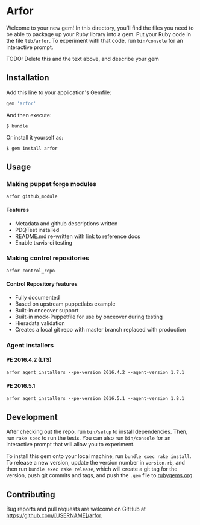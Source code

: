 # Arfor

Welcome to your new gem! In this directory, you'll find the files you need to be able to package up your Ruby library into a gem. Put your Ruby code in the file `lib/arfor`. To experiment with that code, run `bin/console` for an interactive prompt.

TODO: Delete this and the text above, and describe your gem

## Installation

Add this line to your application's Gemfile:

```ruby
gem 'arfor'
```

And then execute:

    $ bundle

Or install it yourself as:

    $ gem install arfor

## Usage

### Making puppet forge modules
```
arfor github_module
```

#### Features
* Metadata and github descriptions written
* PDQTest installed
* README.md re-written with link to reference docs
* Enable travis-ci testing


### Making control repositories
```
arfor control_repo
```

#### Control Repository features
* Fully documented
* Based on upstream puppetlabs example
* Built-in onceover support
* Built-in mock-Puppetfile for use by onceover during testing
* Hieradata validation
* Creates a local git repo with master branch replaced with production


### Agent installers
#### PE 2016.4.2 (LTS)
```
arfor agent_installers --pe-version 2016.4.2 --agent-version 1.7.1
```

#### PE 2016.5.1
```
arfor agent_installers --pe-version 2016.5.1 --agent-version 1.8.1
```
## Development

After checking out the repo, run `bin/setup` to install dependencies. Then, run `rake spec` to run the tests. You can also run `bin/console` for an interactive prompt that will allow you to experiment.

To install this gem onto your local machine, run `bundle exec rake install`. To release a new version, update the version number in `version.rb`, and then run `bundle exec rake release`, which will create a git tag for the version, push git commits and tags, and push the `.gem` file to [rubygems.org](https://rubygems.org).

## Contributing

Bug reports and pull requests are welcome on GitHub at https://github.com/[USERNAME]/arfor.

